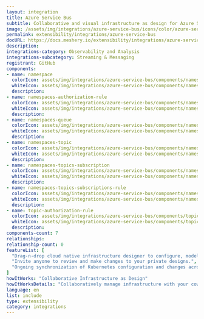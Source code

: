 ```yaml
---
layout: integration
title: Azure Service Bus
subtitle: Collaborative and visual infrastructure as design for Azure Service Bus
image: /assets/img/integrations/azure-service-bus/icons/color/azure-service-bus-color.svg
permalink: extensibility/integrations/azure-service-bus
docURL: https://docs.meshery.io/extensibility/integrations/azure-service-bus
description: 
integrations-category: Observability and Analysis
integrations-subcategory: Streaming & Messaging
registrant: GitHub
components: 
- name: namespace
  colorIcon: assets/img/integrations/azure-service-bus/components/namespace/icons/color/namespace-color.svg
  whiteIcon: assets/img/integrations/azure-service-bus/components/namespace/icons/white/namespace-white.svg
  description: 
- name: namespaces-authorization-rule
  colorIcon: assets/img/integrations/azure-service-bus/components/namespaces-authorization-rule/icons/color/namespaces-authorization-rule-color.svg
  whiteIcon: assets/img/integrations/azure-service-bus/components/namespaces-authorization-rule/icons/white/namespaces-authorization-rule-white.svg
  description: 
- name: namespaces-queue
  colorIcon: assets/img/integrations/azure-service-bus/components/namespaces-queue/icons/color/namespaces-queue-color.svg
  whiteIcon: assets/img/integrations/azure-service-bus/components/namespaces-queue/icons/white/namespaces-queue-white.svg
  description: 
- name: namespaces-topic
  colorIcon: assets/img/integrations/azure-service-bus/components/namespaces-topic/icons/color/namespaces-topic-color.svg
  whiteIcon: assets/img/integrations/azure-service-bus/components/namespaces-topic/icons/white/namespaces-topic-white.svg
  description: 
- name: namespaces-topics-subscription
  colorIcon: assets/img/integrations/azure-service-bus/components/namespaces-topics-subscription/icons/color/namespaces-topics-subscription-color.svg
  whiteIcon: assets/img/integrations/azure-service-bus/components/namespaces-topics-subscription/icons/white/namespaces-topics-subscription-white.svg
  description: 
- name: namespaces-topics-subscriptions-rule
  colorIcon: assets/img/integrations/azure-service-bus/components/namespaces-topics-subscriptions-rule/icons/color/namespaces-topics-subscriptions-rule-color.svg
  whiteIcon: assets/img/integrations/azure-service-bus/components/namespaces-topics-subscriptions-rule/icons/white/namespaces-topics-subscriptions-rule-white.svg
  description: 
- name: topic-authorization-rule
  colorIcon: assets/img/integrations/azure-service-bus/components/topic-authorization-rule/icons/color/topic-authorization-rule-color.svg
  whiteIcon: assets/img/integrations/azure-service-bus/components/topic-authorization-rule/icons/white/topic-authorization-rule-white.svg
  description: 
components-count: 7
relationships: 
relationship-count: 0
featureList: [
  "Drag-n-drop cloud native infrastructure designer to configure, model, and deploy your workloads.",
  "Invite anyone to review and make changes to your private designs.",
  "Ongoing synchronization of Kubernetes configuration and changes across any number of clusters."
]
howItWorks: "Collaborative Infrastructure as Design"
howItWorksDetails: "Collaboratively manage infrastructure with your coworkers synchronously sharing the same designs."
language: en
list: include
type: extensibility
category: integrations
---
```

